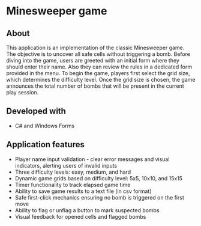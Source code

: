 # Minesweeper game

## About
This application is an implementation of the classic Minesweeper game. The objective is to uncover all safe cells without triggering a bomb. Before diving into the game, users are greeted with an initial form where they should enter their name. Also they can review the rules in a dedicated form provided in the menu. To begin the game, players first select the grid size, which determines the difficulty level. Once the grid size is chosen, the game announces the total number of bombs that will be present in the current play session.

## Developed with
- C# and Windows Forms
  
## Application features
- Player name input validation - clear error messages and visual indicators, alerting users of invalid inputs
- Three difficulty levels: easy, medium, and hard
- Dynamic game grids based on difficulty level: 5x5, 10x10, and 15x15
- Timer functionality to track elapsed game time
- Ability to save game results to a text file (in csv format)
- Safe first-click mechanics ensuring no bomb is triggered on the first move
- Ability to flag or unflag a button to mark suspected bombs
- Visual feedback for opened cells and flagged bombs
